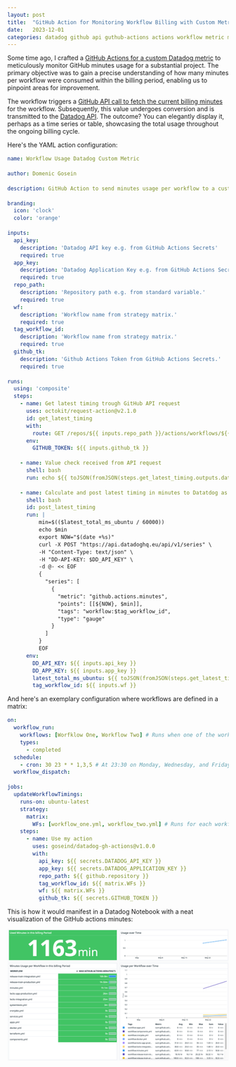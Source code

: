 ```yaml
---
layout: post
title:  "GitHub Action for Monitoring Workflow Billing with Custom Metrics in Datadog"
date:   2023-12-01
categories: datadog github api guthub-actions actions workflow metric monitoring
---
```


Some time ago, I crafted a [GitHub Actions for a custom Datadog metric](https://github.com/marketplace/actions/workflow-usage-datadog-custom-metric) to meticulously monitor GitHub minutes usage for a substantial project. The primary objective was to gain a precise understanding of how many minutes per workflow were consumed within the billing period, enabling us to pinpoint areas for improvement.
<!--more-->
The workflow triggers a [GitHub API call to fetch the current billing minutes](https://docs.github.com/en/rest/actions/workflows?apiVersion=2022-11-28#get-workflow-usage) for the workflow. Subsequently, this value undergoes conversion and is transmitted to the [Datadog API](https://docs.datadoghq.com/metrics/custom_metrics/). The outcome? You can elegantly display it, perhaps as a time series or table, showcasing the total usage throughout the ongoing billing cycle.

Here's the YAML action configuration:

```yaml
name: Workflow Usage Datadog Custom Metric

author: Domenic Gosein

description: GitHub Action to send minutes usage per workflow to a custom metric in Datadog.

branding:
  icon: 'clock'  
  color: 'orange'

inputs:
  api_key:
    description: 'Datadog API key e.g. from GitHub Actions Secrets'
    required: true
  app_key:
    description: 'Datadog Application Key e.g. from GitHub Actions Secrets.'
    required: true
  repo_path:
    description: 'Repository path e.g. from standard variable.'
    required: true
  wf:
    description: 'Workflow name from strategy matrix.'
    required: true
  tag_workflow_id:
    description: 'Workflow name from strategy matrix.'
    required: true
  github_tk:
    description: 'Github Actions Token from GitHub Actions Secrets.'
    required: true

runs:
  using: 'composite'
  steps:
    - name: Get latest timing trough GitHub API request
      uses: octokit/request-action@v2.1.0
      id: get_latest_timing
      with:
        route: GET /repos/${{ inputs.repo_path }}/actions/workflows/${{ inputs.wf }}/timing
      env:
        GITHUB_TOKEN: ${{ inputs.github_tk }}

    - name: Value check received from API request
      shell: bash
      run: echo ${{ toJSON(fromJSON(steps.get_latest_timing.outputs.data).billable.UBUNTU.total_ms) }}

    - name: Calculate and post latest timing in minutes to Datatdog as a Custom Metric
      shell: bash
      id: post_latest_timing
      run: |
          min=$(($latest_total_ms_ubuntu / 60000))
          echo $min
          export NOW="$(date +%s)"
          curl -X POST "https://api.datadoghq.eu/api/v1/series" \
          -H "Content-Type: text/json" \
          -H "DD-API-KEY: $DD_API_KEY" \
          -d @- << EOF
          {
            "series": [
              {
                "metric": "github.actions.minutes",
                "points": [[${NOW}, $min]],
                "tags": "workflow:$tag_workflow_id",
                "type": "gauge"
              }
            ]
          }
          EOF
      env:
        DD_API_KEY: ${{ inputs.api_key }}
        DD_APP_KEY: ${{ inputs.app_key }}
        latest_total_ms_ubuntu: ${{ toJSON(fromJSON(steps.get_latest_timing.outputs.data).billable.UBUNTU.total_ms) }}
        tag_workflow_id: ${{ inputs.wf }}
```

And here's an exemplary configuration where workflows are defined in a matrix:

```yaml
on:
  workflow_run:
    workflows: [Worfklow One, Workflow Two] # Runs when one of the workflow defined in the brackets is run and completed
    types:
      - completed
  schedule:
    - cron: 30 23 * * 1,3,5 # At 23:30 on Monday, Wednesday, and Friday
  workflow_dispatch:

jobs:
  updateWorkflowTimings:
    runs-on: ubuntu-latest
    strategy:
      matrix:
        WFs: [workflow_one.yml, workflow_two.yml] # Runs for each workflow defined in the brackets
    steps:
      - name: Use my action
        uses: goseind/datadog-gh-actions@v1.0.0
        with:
          api_key: ${{ secrets.DATADOG_API_KEY }}
          app_key: ${{ secrets.DATADOG_APPLICATION_KEY }}
          repo_path: ${{ github.repository }}
          tag_workflow_id: ${{ matrix.WFs }}
          wf: ${{ matrix.WFs }}
          github_tk: ${{ secrets.GITHUB_TOKEN }}
```

This is how it would manifest in a Datadog Notebook with a neat visualization of the GitHub actions minutes:

![Datadog Notebook](../assets/2023-12-01-datadog-custom-metric/example_datadog.png)

